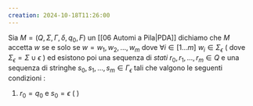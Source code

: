 ```yaml
---
creation: 2024-10-18T11:26:00
---
```

Sia $M=(Q,\Sigma,\Gamma,\delta,q_0,F)$ un [[06 Automi a Pila|PDA]] dichiamo che $M$ accetta $w$ se e solo se $w = w_1,w_2,\dots,w_m$ dove $\forall i \in [1\dots m]$ $w_i \in \Sigma_{\epsilon}$ ( dove $\Sigma_{\epsilon} = \Sigma \cup \epsilon$ ) ed esistono poi una sequenza di *stati* $r_0,r_1,\dots,r_m\in Q$ e una sequenza di stringhe $s_0,s_1,\dots,s_m\in \Gamma_{\epsilon}$ tali che valgono le seguenti condizioni : 
1. $r_0 = q_0$ e $s_0 = \epsilon$ ( )